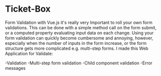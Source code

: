 # Ticket-Box
Form Validation with Vue.js
it's really very Important to roll your own form validations. This can be done with a simple method call on the form submit, or a computed property evaluating input data on each change.
Using your form validation can quickly become cumbersome and annoying, however, especially when the number of inputs in the form increase, or the form structure gets more complicated e.g. multi-step forms. I made this Web Application for Validate:

-Validation
-Multi-step form validation
-Child component validation
-Error messages
